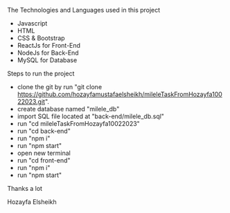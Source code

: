 The Technologies and Languages used in this project

- Javascript
- HTML
- CSS & Bootstrap
- ReactJs for Front-End
- NodeJs for Back-End
- MySQL for Database

Steps to run the project

- clone the git by run "git clone https://github.com/hozayfamustafaelsheikh/mileleTaskFromHozayfa10022023.git".
- create database named "milele_db"
- import SQL file located at "back-end/milele_db.sql"
- run "cd mileleTaskFromHozayfa10022023"
- run "cd back-end"
- run "npm i"
- run "npm start"
- open new terminal
- run "cd front-end"
- run "npm i"
- run "npm start"


Thanks a lot

Hozayfa Elsheikh
